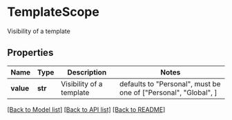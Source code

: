 # TemplateScope

Visibility of a template
## Properties
Name | Type | Description | Notes
------------ | ------------- | ------------- | -------------
**value** | **str** | Visibility of a template | defaults to "Personal",  must be one of ["Personal", "Global", ]

[[Back to Model list]](../README.md#documentation-for-models) [[Back to API list]](../README.md#documentation-for-api-endpoints) [[Back to README]](../README.md)


